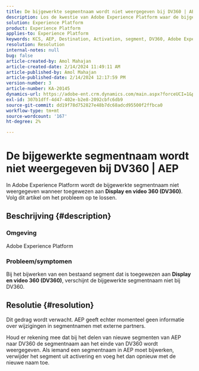 ```yaml
---
title: De bijgewerkte segmentnaam wordt niet weergegeven bij DV360 | AEP
description: Los de kwestie van Adobe Experience Platform waar de bijgewerkte segmentnaam niet bij DV360 verschijnt. Verwijder het segment en voeg het opnieuw met nieuwe naam toe.
solution: Experience Platform
product: Experience Platform
applies-to: Experience Platform
keywords: KCS, AEP, Destination, Activation, segment, DV360, Adobe Experience Platform
resolution: Resolution
internal-notes: null
bug: false
article-created-by: Amol Mahajan
article-created-date: 2/14/2024 11:49:11 AM
article-published-by: Amol Mahajan
article-published-date: 2/14/2024 12:17:59 PM
version-number: 3
article-number: KA-20145
dynamics-url: https://adobe-ent.crm.dynamics.com/main.aspx?forceUCI=1&pagetype=entityrecord&etn=knowledgearticle&id=ac18790e-2fcb-ee11-9079-6045bd006ce9
exl-id: 307b1dff-4d47-402e-b2e8-2092cbfc6db9
source-git-commit: dd19f78d752827e48b7dc68adcd95500f2ffbca0
workflow-type: tm+mt
source-wordcount: '167'
ht-degree: 2%

---
```


# De bijgewerkte segmentnaam wordt niet weergegeven bij DV360 | AEP


In Adobe Experience Platform wordt de bijgewerkte segmentnaam niet weergegeven wanneer toegewezen aan <b>Display en video 360 (DV360)</b>. Volg dit artikel om het probleem op te lossen.

## Beschrijving {#description}


### <b>Omgeving</b>

Adobe Experience Platform



### <b>Probleem/symptomen</b>

Bij het bijwerken van een bestaand segment dat is toegewezen aan <b>Display en video 360 (DV360)</b>, verschijnt de bijgewerkte segmentnaam niet bij DV360.


## Resolutie {#resolution}


Dit gedrag wordt verwacht. AEP geeft echter momenteel geen informatie over wijzigingen in segmentnamen met externe partners.



Houd er rekening mee dat bij het delen van nieuwe segmenten van AEP naar DV360 de segmentnaam aan het einde van DV360 wordt weergegeven. Als iemand een segmentnaam in AEP moet bijwerken, verwijder het segment uit activering en voeg het dan opnieuw met de nieuwe naam toe.
